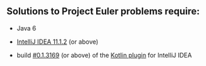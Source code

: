 ## Solutions to Project Euler problems require:

 * Java 6

 * [IntelliJ IDEA 11.1.2](http://www.jetbrains.com/idea/download/index.html) (or above)

 * build [#0.1.3169](http://teamcity.jetbrains.com/repository/download/bt345/68756:id/kotlin-plugin-0.1.3169.zip) (or above) of the [Kotlin plugin](http://teamcity.jetbrains.com/viewType.html?buildTypeId=bt345) for IntelliJ IDEA
